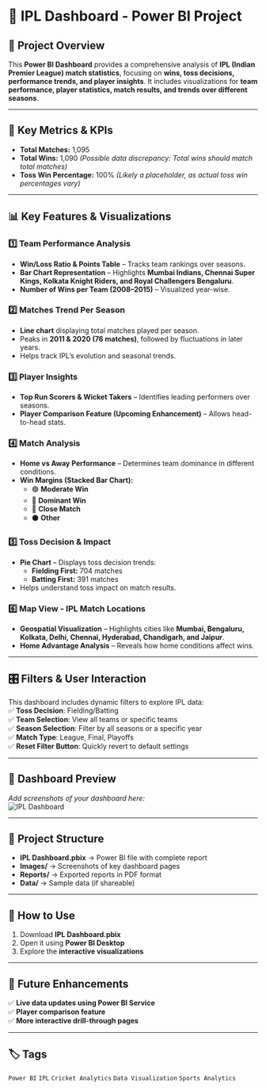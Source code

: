 # 🏏 IPL Dashboard - Power BI Project  

## 📌 Project Overview  
This **Power BI Dashboard** provides a comprehensive analysis of **IPL (Indian Premier League) match statistics**, focusing on **wins, toss decisions, performance trends, and player insights**. It includes visualizations for **team performance, player statistics, match results, and trends over different seasons**.  

---  

## 🔢 Key Metrics & KPIs  
- **Total Matches:** 1,095  
- **Total Wins:** 1,090 _(Possible data discrepancy: Total wins should match total matches)_  
- **Toss Win Percentage:** 100% _(Likely a placeholder, as actual toss win percentages vary)_  

---  

## 📊 Key Features & Visualizations  

### **1️⃣ Team Performance Analysis**  
- **Win/Loss Ratio & Points Table** – Tracks team rankings over seasons.  
- **Bar Chart Representation** – Highlights **Mumbai Indians, Chennai Super Kings, Kolkata Knight Riders, and Royal Challengers Bengaluru**.  
- **Number of Wins per Team (2008–2015)** – Visualized year-wise.  

### **2️⃣ Matches Trend Per Season**  
- **Line chart** displaying total matches played per season.  
- Peaks in **2011 & 2020 (76 matches)**, followed by fluctuations in later years.  
- Helps track IPL’s evolution and seasonal trends.  

### **3️⃣ Player Insights**  
- **Top Run Scorers & Wicket Takers** – Identifies leading performers over seasons.  
- **Player Comparison Feature (Upcoming Enhancement)** – Allows head-to-head stats.  

### **4️⃣ Match Analysis**  
- **Home vs Away Performance** – Determines team dominance in different conditions.  
- **Win Margins (Stacked Bar Chart):**  
  - 🟢 **Moderate Win**  
  - 🔵 **Dominant Win**  
  - 🔴 **Close Match**  
  - ⚫ **Other**  

### **5️⃣ Toss Decision & Impact**  
- **Pie Chart** – Displays toss decision trends:  
  - **Fielding First:** 704 matches  
  - **Batting First:** 391 matches  
- Helps understand toss impact on match results.  

### **6️⃣ Map View - IPL Match Locations**  
- **Geospatial Visualization** – Highlights cities like **Mumbai, Bengaluru, Kolkata, Delhi, Chennai, Hyderabad, Chandigarh, and Jaipur**.  
- **Home Advantage Analysis** – Reveals how home conditions affect wins.  

---  

## 🎛️ Filters & User Interaction  
This dashboard includes dynamic filters to explore IPL data:  
✅ **Toss Decision**: Fielding/Batting  
✅ **Team Selection**: View all teams or specific teams  
✅ **Season Selection**: Filter by all seasons or a specific year  
✅ **Match Type**: League, Final, Playoffs  
✅ **Reset Filter Button**: Quickly revert to default settings  

---  

## 📸 Dashboard Preview  
_Add screenshots of your dashboard here:_  
![IPL Dashboard](![image](https://github.com/user-attachments/assets/0be9f4a7-d768-47aa-b45b-5a2bd3f2556c)
)  

---  

## 📂 Project Structure  
- **IPL Dashboard.pbix** → Power BI file with complete report  
- **Images/** → Screenshots of key dashboard pages  
- **Reports/** → Exported reports in PDF format  
- **Data/** → Sample data (if shareable)  

---  

## 🚀 How to Use  
1. Download **IPL Dashboard.pbix**  
2. Open it using **Power BI Desktop**  
3. Explore the **interactive visualizations**  

---  

## 📢 Future Enhancements  
✅ **Live data updates using Power BI Service**  
✅ **Player comparison feature**  
✅ **More interactive drill-through pages**  
 
---  

## 🏷️ Tags  
`Power BI` `IPL` `Cricket Analytics` `Data Visualization` `Sports Analytics`  
